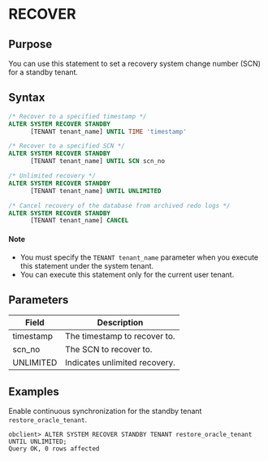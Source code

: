 # RECOVER

## Purpose

You can use this statement to set a recovery system change number (SCN) for a standby tenant.

## Syntax

```sql
/* Recover to a specified timestamp */
ALTER SYSTEM RECOVER STANDBY
      [TENANT tenant_name] UNTIL TIME 'timestamp'

/* Recover to a specified SCN */
ALTER SYSTEM RECOVER STANDBY
      [TENANT tenant_name] UNTIL SCN scn_no

/* Unlimited recovery */
ALTER SYSTEM RECOVER STANDBY
      [TENANT tenant_name] UNTIL UNLIMITED

/* Cancel recovery of the database from archived redo logs */
ALTER SYSTEM RECOVER STANDBY
      [TENANT tenant_name] CANCEL
```

<main id="notice" type='explain'>
 <h4>Note</h4>
  <ul><li>You must specify the <code>TENANT tenant_name</code> parameter when you execute this statement under the system tenant. </li>
     <li>You can execute this statement only for the current user tenant. </li></ul>
</main>

## Parameters

| **Field** | **Description** |
| --- | --- |
| timestamp | The timestamp to recover to.  |
| scn_no | The SCN to recover to.  |
| UNLIMITED | Indicates unlimited recovery.  |

## Examples

Enable continuous synchronization for the standby tenant `restore_oracle_tenant`.

```shell
obclient> ALTER SYSTEM RECOVER STANDBY TENANT restore_oracle_tenant UNTIL UNLIMITED;
Query OK, 0 rows affected
```
